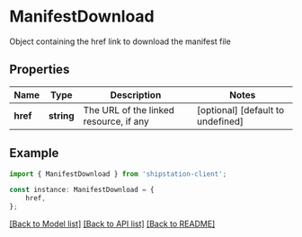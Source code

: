 # ManifestDownload

Object containing the href link to download the manifest file

## Properties

Name | Type | Description | Notes
------------ | ------------- | ------------- | -------------
**href** | **string** | The URL of the linked resource, if any | [optional] [default to undefined]

## Example

```typescript
import { ManifestDownload } from 'shipstation-client';

const instance: ManifestDownload = {
    href,
};
```

[[Back to Model list]](../README.md#documentation-for-models) [[Back to API list]](../README.md#documentation-for-api-endpoints) [[Back to README]](../README.md)
